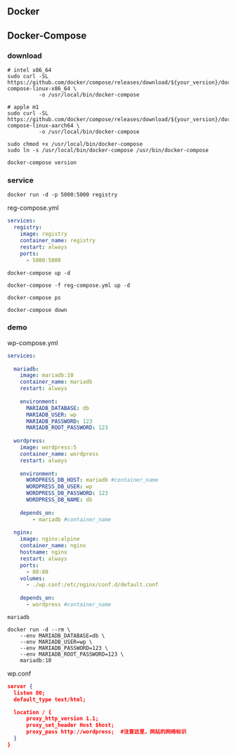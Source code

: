 ## Docker





## Docker-Compose

### download

```shell
# intel x86_64
sudo curl -SL https://github.com/docker/compose/releases/download/${your_version}/docker-compose-linux-x86_64 \
          -o /usr/local/bin/docker-compose

# apple m1
sudo curl -SL https://github.com/docker/compose/releases/download/${your_version}/docker-compose-linux-aarch64 \
          -o /usr/local/bin/docker-compose

sudo chmod +x /usr/local/bin/docker-compose
sudo ln -s /usr/local/bin/docker-compose /usr/bin/docker-compose
```



`docker-compose version`



### service

```shell
docker run -d -p 5000:5000 registry
```



reg-compose.yml

```yaml
services:
  registry:
    image: registry
    container_name: registry
    restart: always
    ports:
      - 5000:5000
```

`docker-compose up -d`

```shell
docker-compose -f reg-compose.yml up -d
```

`docker-compose ps`



`docker-compose down`



### demo

wp-compose.yml

```yaml
services:
  
  mariadb:
    image: mariadb:10
    container_name: mariadb
    restart: always
    
    environment:
      MARIADB_DATABASE: db
      MARIADB_USER: wp
      MARIADB_PASSWORD: 123
      MARIADB_ROOT_PASSWORD: 123
      
  wordpress:
    image: wordpress:5
    container_name: wordpress
    restart: always
    
    environment:
      WORDPRESS_DB_HOST: mariadb #container_name
      WORDPRESS_DB_USER: wp
      WORDPRESS_DB_PASSWORD: 123
      WORDPRESS_DB_NAME: db
      
    depends_on:
        - mariadb #container_name
  
  nginx:
    image: nginx:alpine
    container_name: nginx
    hostname: nginx
    restart: always
    ports:
      - 80:80
    volumes:
      - ./wp.conf:/etc/nginx/conf.d/default.conf
    
    depends_on:
      - wordpress #container_name
```



`mariadb`

```shell
docker run -d --rm \
    --env MARIADB_DATABASE=db \
    --env MARIADB_USER=wp \
    --env MARIADB_PASSWORD=123 \
    --env MARIADB_ROOT_PASSWORD=123 \
    mariadb:10
```

wp.conf

```json
server {
  listen 80;
  default_type text/html;

  location / {
      proxy_http_version 1.1;
      proxy_set_header Host $host;
      proxy_pass http://wordpress;  #注意这里，网站的网络标识
  }
}
```

